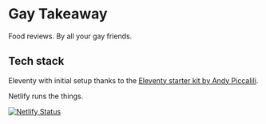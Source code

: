 # Gay Takeaway

Food reviews. By all your gay friends.


## Tech stack

Eleventy with initial setup thanks to the [Eleventy starter kit by Andy Piccalili](https://github.com/andy-piccalilli/hylia).

Netlify runs the things.

[![Netlify Status](https://api.netlify.com/api/v1/badges/9cbb9345-f04f-4f35-93ea-0b06dc4ad675/deploy-status)](https://app.netlify.com/sites/gay-takeaway/deploys)
